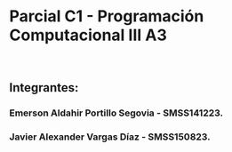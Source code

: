 <h1>Parcial C1 - Programación Computacional III A3</h1>
<br>
<h2>Integrantes:</h2>
<h3>Emerson Aldahir Portillo Segovia - SMSS141223.</h3>
<h3>Javier Alexander Vargas Díaz - SMSS150823.</h3>
